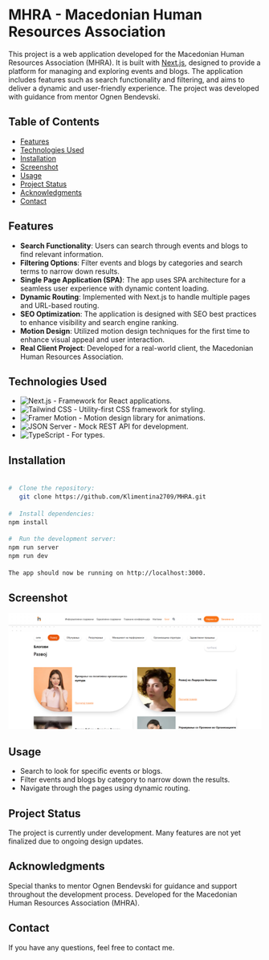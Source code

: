 # MHRA - Macedonian Human Resources Association

This project is a web application developed for the Macedonian Human Resources Association (MHRA). It is built with [Next.js](https://nextjs.org/), designed to provide a platform for managing and exploring events and blogs. The application includes features such as search functionality and filtering, and aims to deliver a dynamic and user-friendly experience. The project was developed with guidance from mentor Ognen Bendevski.

## Table of Contents

- [Features](#features)
- [Technologies Used](#technologies-used)
- [Installation](#installation)
- [Screenshot](#screenshot)
- [Usage](#usage)
- [Project Status](#project-status)
- [Acknowledgments](#acknowledgments)
- [Contact](#contact)

## Features

- **Search Functionality**: Users can search through events and blogs to find relevant information.
- **Filtering Options**: Filter events and blogs by categories and search terms to narrow down results.
- **Single Page Application (SPA)**: The app uses SPA architecture for a seamless user experience with dynamic content loading.
- **Dynamic Routing**: Implemented with Next.js to handle multiple pages and URL-based routing.
- **SEO Optimization**: The application is designed with SEO best practices to enhance visibility and search engine ranking.
- **Motion Design**: Utilized motion design techniques for the first time to enhance visual appeal and user interaction.
- **Real Client Project**: Developed for a real-world client, the Macedonian Human Resources Association.

## Technologies Used

- ![Next.js](https://img.shields.io/badge/Next.js-000000?style=for-the-badge&logo=nextdotjs&logoColor=white) - Framework for React applications.
- ![Tailwind CSS](https://img.shields.io/badge/Tailwind%20CSS-06B6D4?style=for-the-badge&logo=tailwindcss&logoColor=white) - Utility-first CSS framework for styling.
- ![Framer Motion](https://img.shields.io/badge/Framer%20Motion-008FFF?style=for-the-badge&logo=framer&logoColor=white) - Motion design library for animations.
- ![JSON Server](https://img.shields.io/badge/JSON%20Server-2D3748?style=for-the-badge&logo=json&logoColor=white) - Mock REST API for development.
- ![TypeScript](https://img.shields.io/badge/TypeScript-007ACC?style=for-the-badge&logo=typescript&logoColor=white) - For types.

## Installation

```bash

#  Clone the repository:
   git clone https://github.com/Klimentina2709/MHRA.git

#  Install dependencies:
npm install

#  Run the development server:
npm run server
npm run dev

The app should now be running on http://localhost:3000.

```

## Screenshot

![MHRA Screenshot](/public/screenshot.png)

## Usage

- Search to look for specific events or blogs.
- Filter events and blogs by category to narrow down the results.
- Navigate through the pages using dynamic routing.

## Project Status

The project is currently under development. Many features are not yet finalized due to ongoing design updates.

## Acknowledgments

Special thanks to mentor Ognen Bendevski for guidance and support throughout the development process.
Developed for the Macedonian Human Resources Association (MHRA).

## Contact

If you have any questions, feel free to contact me.
